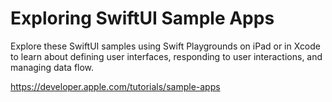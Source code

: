 # Exploring SwiftUI Sample Apps

Explore these SwiftUI samples using Swift Playgrounds on iPad or in Xcode to learn about defining user interfaces, responding to user interactions, and managing data flow.

https://developer.apple.com/tutorials/sample-apps
